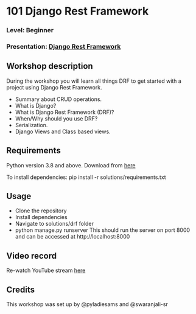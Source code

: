
# 101 Django Rest Framework
### Level: Beginner
### Presentation: [Django Rest Framework](workshop/Django%20Rest%20Framework.pptx)

## Workshop description
During the workshop you will learn all things DRF to get started with a project using Django Rest Framework.
* Summary about CRUD operations.
* What is Django?
* What is Django Rest Framework (DRF)?
* When/Why should you use DRF?
* Serialization.
* Django Views and Class based views.

## Requirements
Python version 3.8 and above. Download from [here](https://www.python.org/downloads/)

To install dependencies:
pip install -r solutions/requirements.txt

## Usage
* Clone the repository
* Install dependencies
* Navigate to solutions/drf folder
* python manage.py runserver
This should run the server on port 8000 and can be accessed at http://localhost:8000

## Video record
Re-watch YouTube stream [here](https://youtu.be/aH9Ax5Y7ztk)

## Credits
This workshop was set up by @pyladiesams and @swaranjali-sr
